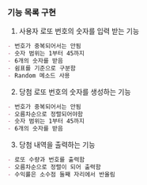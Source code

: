 ### 기능 목록 구현

1. 사용자 로또 번호의 숫자를 입력 받는 기능

```md
- 번호가 중복되어서는 안됨
- 숫자 범위는 1부터 45까지
- 6개의 숫자를 받음
- 쉼표를 기준으로 구분함
- Random 메소드 사용
```

2. 당첨 로또 번호의 숫자를 생성하는 기능

```md
- 번호가 중복되어서는 안됨
- 오름차순으로 정렬되어야함
- 숫자 범위는 1부터 45까지
- 6개의 숫자를 받음
```

3. 당첨 내역을 출력하는 기능

```md
- 로또 수량과 번호를 출력함
- 오름차순으로 정렬이 되어 출력함
- 수익률은 소수점 둘째 자리에서 반올림
```
